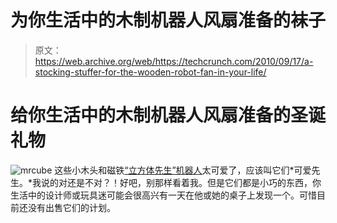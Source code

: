 # 为你生活中的木制机器人风扇准备的袜子 

> 原文：<https://web.archive.org/web/https://techcrunch.com/2010/09/17/a-stocking-stuffer-for-the-wooden-robot-fan-in-your-life/>

# 给你生活中的木制机器人风扇准备的圣诞礼物

![](img/31407d9624f9b8031266d15ee3d89646.png "mrcube")
这些小木头和磁铁[“立方体先生”机器人](https://web.archive.org/web/20221202043931/http://www.dezeen.com/2010/09/18/mr-cube-by-he%CC%81ctor-serrano-for-ten-plan-at-100-design-london/)太可爱了，应该叫它们*可爱先生。*我说的对还是不对？！好吧，别那样看着我。但是它们都是小巧的东西，你生活中的设计师或玩具迷可能会很高兴有一天在他或她的桌子上发现一个。可惜目前还没有出售它们的计划。